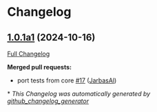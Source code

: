 # Changelog

## [1.0.1a1](https://github.com/OpenVoiceOS/ovos-padatious-pipeline-plugin/tree/1.0.1a1) (2024-10-16)

[Full Changelog](https://github.com/OpenVoiceOS/ovos-padatious-pipeline-plugin/compare/1.0.0...1.0.1a1)

**Merged pull requests:**

- port tests from core [\#17](https://github.com/OpenVoiceOS/ovos-padatious-pipeline-plugin/pull/17) ([JarbasAl](https://github.com/JarbasAl))



\* *This Changelog was automatically generated by [github_changelog_generator](https://github.com/github-changelog-generator/github-changelog-generator)*
